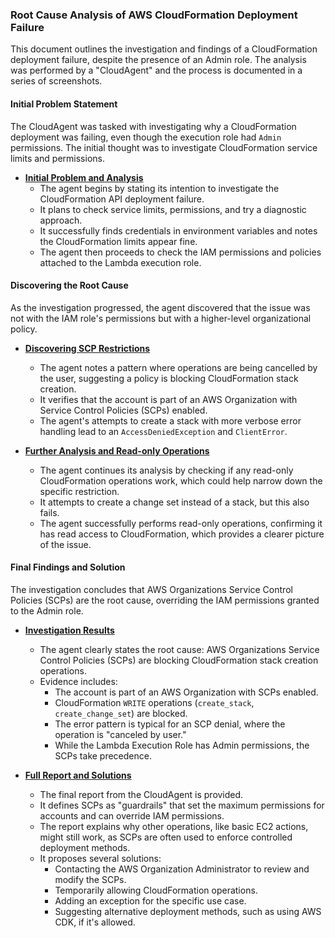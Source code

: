 ### Root Cause Analysis of AWS CloudFormation Deployment Failure

This document outlines the investigation and findings of a CloudFormation deployment failure, despite the presence of an Admin role. The analysis was performed by a "CloudAgent" and the process is documented in a series of screenshots.

#### Initial Problem Statement
The CloudAgent was tasked with investigating why a CloudFormation deployment was failing, even though the execution role had `Admin` permissions. The initial thought was to investigate CloudFormation service limits and permissions.

- **[Initial Problem and Analysis](01_cfn_api_access_issue.png)**
  - The agent begins by stating its intention to investigate the CloudFormation API deployment failure.
  - It plans to check service limits, permissions, and try a diagnostic approach.
  - It successfully finds credentials in environment variables and notes the CloudFormation limits appear fine.
  - The agent then proceeds to check the IAM permissions and policies attached to the Lambda execution role.

#### Discovering the Root Cause
As the investigation progressed, the agent discovered that the issue was not with the IAM role's permissions but with a higher-level organizational policy.

- **[Discovering SCP Restrictions](02_analysis.png)**
  - The agent notes a pattern where operations are being cancelled by the user, suggesting a policy is blocking CloudFormation stack creation.
  - It verifies that the account is part of an AWS Organization with Service Control Policies (SCPs) enabled.
  - The agent's attempts to create a stack with more verbose error handling lead to an `AccessDeniedException` and `ClientError`.

- **[Further Analysis and Read-only Operations](03_analysis.png)**
  - The agent continues its analysis by checking if any read-only CloudFormation operations work, which could help narrow down the specific restriction.
  - It attempts to create a change set instead of a stack, but this also fails.
  - The agent successfully performs read-only operations, confirming it has read access to CloudFormation, which provides a clearer picture of the issue.

#### Final Findings and Solution
The investigation concludes that AWS Organizations Service Control Policies (SCPs) are the root cause, overriding the IAM permissions granted to the Admin role.

- **[Investigation Results](04_analysis.png)**
  - The agent clearly states the root cause: AWS Organizations Service Control Policies (SCPs) are blocking CloudFormation stack creation operations.
  - Evidence includes:
    - The account is part of an AWS Organization with SCPs enabled.
    - CloudFormation `WRITE` operations (`create_stack`, `create_change_set`) are blocked.
    - The error pattern is typical for an SCP denial, where the operation is "canceled by user."
    - While the Lambda Execution Role has Admin permissions, the SCPs take precedence.

- **[Full Report and Solutions](05_investigation_results.png)**
  - The final report from the CloudAgent is provided.
  - It defines SCPs as "guardrails" that set the maximum permissions for accounts and can override IAM permissions.
  - The report explains why other operations, like basic EC2 actions, might still work, as SCPs are often used to enforce controlled deployment methods.
  - It proposes several solutions:
    - Contacting the AWS Organization Administrator to review and modify the SCPs.
    - Temporarily allowing CloudFormation operations.
    - Adding an exception for the specific use case.
    - Suggesting alternative deployment methods, such as using AWS CDK, if it's allowed.